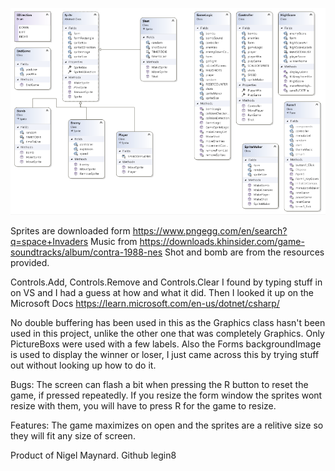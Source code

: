 ![Alt text](nigel-Space-invaders-uml.png "Nigel Pong")

Sprites are downloaded form https://www.pngegg.com/en/search?q=space+Invaders
Music from https://downloads.khinsider.com/game-soundtracks/album/contra-1988-nes
Shot and bomb are from the resources provided.

Controls.Add, Controls.Remove and Controls.Clear I found by typing stuff in on VS and I had a guess at how and what it did.
Then I looked it up on the Microsoft Docs https://learn.microsoft.com/en-us/dotnet/csharp/

No double buffering has been used in this as the Graphics class hasn't been used in this project, unlike the other one that was completely Graphics.
Only PictureBoxs were used with a few labels.
Also the Forms backgroundImage is used to display the winner or loser, I just came across this by trying stuff out without looking up how to do it.

Bugs:
The screen can flash a bit when pressing the R button to reset the game, if pressed repeatedly.
If you resize the form window the sprites wont resize with them, you will have to press R for the game to resize.

Features:
The game maximizes on open and the sprites are a relitive size so they will fit any size of screen.

Product of Nigel Maynard.
Github legin8
